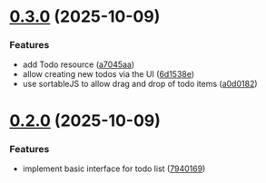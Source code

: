 # [0.3.0](https://github.com/jwstover/citadel/compare/v0.2.0...v0.3.0) (2025-10-09)


### Features

* add Todo resource ([a7045aa](https://github.com/jwstover/citadel/commit/a7045aae315cc9dffde332e304bc542085dbf18b))
* allow creating new todos via the UI ([6d1538e](https://github.com/jwstover/citadel/commit/6d1538eb6df4aad53243ecd02953e0b8ffc5fff8))
* use sortableJS to allow drag and drop of todo items ([a0d0182](https://github.com/jwstover/citadel/commit/a0d018240278e163f28ab0971d7f685fb643c3a4))



# [0.2.0](https://github.com/jwstover/citadel/compare/794016965df4d4a4610c2d59e06c4c93d7d11cce...v0.2.0) (2025-10-09)


### Features

* implement basic interface for todo list ([7940169](https://github.com/jwstover/citadel/commit/794016965df4d4a4610c2d59e06c4c93d7d11cce))



